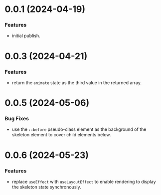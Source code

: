 # 0.0.1 (2024-04-19)

### Features

- initial publish.

# 0.0.3 (2024-04-21)

### Features

- return the `animate` state as the third value in the returned array.

# 0.0.5 (2024-05-06)

### Bug Fixes

- use the `::before` pseudo-class element as the background of the skeleton element to cover child elements below.

# 0.0.6 (2024-05-23)

### Features

- replace `useEffect` with `useLayoutEffect` to enable rendering to display the skeleton state synchronously.
